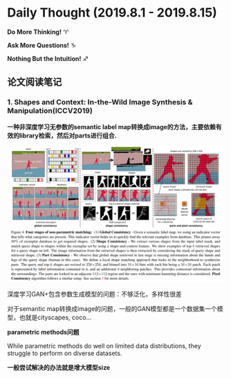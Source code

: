 # Daily Thought (2019.8.1 - 2019.8.15)
**Do More Thinking!** ♈ 

**Ask More Questions!** ♑

**Nothing But the Intuition!** ♐

## 论文阅读笔记

### 1. Shapes and Context: In-the-Wild Image Synthesis & Manipulation(ICCV2019)
**一种非深度学习无参数的semantic label map转换成image的方法，主要依赖有效的library检索，然后对parts进行组合.**

![](__pics/in-the-wild.png)

深度学习GAN+包含参数生成模型的问题：不够泛化，多样性很差

对于semantic map转换成image的问题，一般的GAN模型都是一个数据集一个模型，也就是cityscapes, coco...

**parametric methods问题**

While parametric methods do well on limited data distributions, they struggle to perform on diverse datasets.

**一般尝试解决的办法就是增大模型size**

